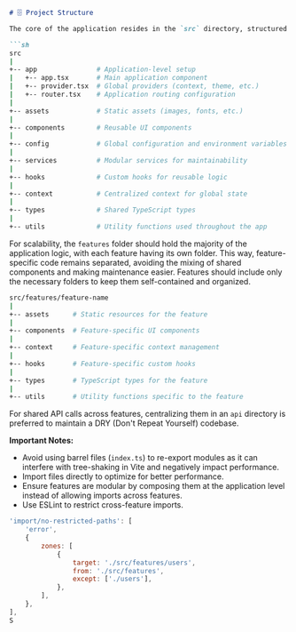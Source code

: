 ```md
# 🗄️ Project Structure  

The core of the application resides in the `src` directory, structured as follows:

```sh
src
|
+-- app               # Application-level setup
|   +-- app.tsx       # Main application component
|   +-- provider.tsx  # Global providers (context, theme, etc.)
|   +-- router.tsx    # Application routing configuration
|
+-- assets            # Static assets (images, fonts, etc.)
|
+-- components        # Reusable UI components
|
+-- config            # Global configuration and environment variables
|
+-- services          # Modular services for maintainability
|
+-- hooks             # Custom hooks for reusable logic
|
+-- context           # Centralized context for global state
|
+-- types             # Shared TypeScript types
|
+-- utils             # Utility functions used throughout the app
```

For scalability, the `features` folder should hold the majority of the application logic, with each feature having its own folder. This way, feature-specific code remains separated, avoiding the mixing of shared components and making maintenance easier. Features should include only the necessary folders to keep them self-contained and organized.

```sh
src/features/feature-name
|
+-- assets      # Static resources for the feature
|
+-- components  # Feature-specific UI components
|
+-- context     # Feature-specific context management
|
+-- hooks       # Feature-specific custom hooks
|
+-- types       # TypeScript types for the feature
|
+-- utils       # Utility functions specific to the feature
```

For shared API calls across features, centralizing them in an `api` directory is preferred to maintain a DRY (Don't Repeat Yourself) codebase.

**Important Notes:**
- Avoid using barrel files (`index.ts`) to re-export modules as it can interfere with tree-shaking in Vite and negatively impact performance.
- Import files directly to optimize for better performance.
- Ensure features are modular by composing them at the application level instead of allowing imports across features.
- Use ESLint to restrict cross-feature imports.

```js
'import/no-restricted-paths': [
    'error',
    {
        zones: [
            {
                target: './src/features/users',
                from: './src/features',
                except: ['./users'],
            },
        ],
    },
],
S